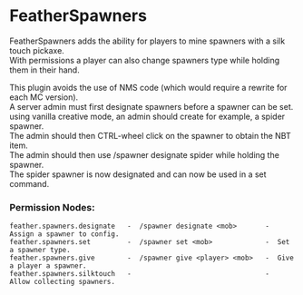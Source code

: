 # FeatherSpawners

FeatherSpawners adds the ability for players to mine spawners with a silk touch pickaxe.  
With permissions a player can also change spawners type while holding them in their hand.  

This plugin avoids the use of NMS code (which would require a rewrite for each MC version).  
A server admin must first designate spawners before a spawner can be set.  
using vanilla creative mode, an admin should create for example, a spider spawner.  
The admin should then CTRL-wheel click on the spawner to obtain the NBT item.  
The admin should then use /spawner designate spider while holding the spawner.  
The spider spawner is now designated and can now be used in a set command.

### Permission Nodes:
    feather.spawners.designate   -  /spawner designate <mob>       -  Assign a spawner to config.
    feather.spawners.set         -  /spawner set <mob>             -  Set a spawner type.
    feather.spawners.give        -  /spawner give <player> <mob>   -  Give a player a spawner.
    feather.spawners.silktouch   -                                 -  Allow collecting spawners.
    
